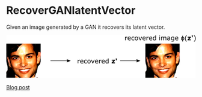 # RecoverGANlatentVector
Given an image generated by a GAN it recovers its latent vector.

![Recover the latent vector z from an input image](./recover_z.png)

[Blog post](https://medium.com/@ialuronico/mapping-my-face-in-the-gan-latent-space-711c2b7393f1)